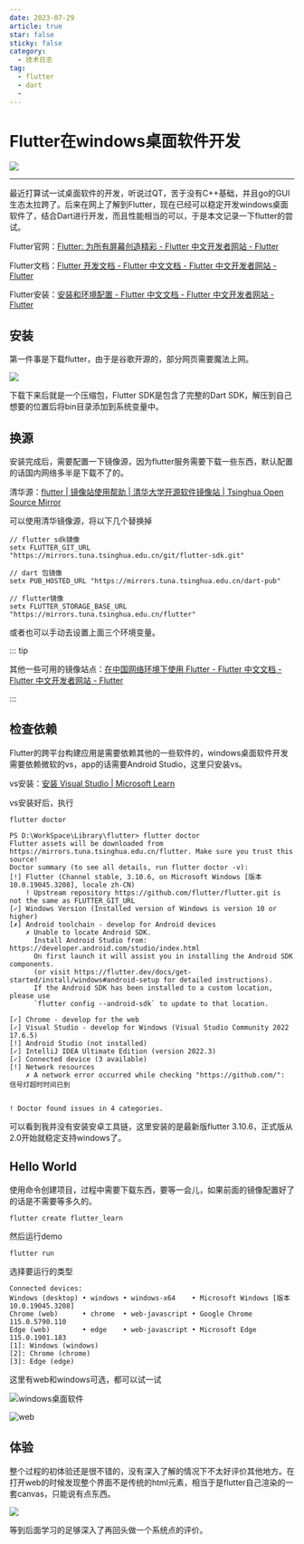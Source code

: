 ```yaml
---
date: 2023-07-29
article: true
star: false
sticky: false
category:
  - 技术日志
tag:
  - flutter
  - dart
  - 
---
```

# Flutter在windows桌面软件开发
![](https://public-1308755698.cos.ap-chongqing.myqcloud.com//img/202307291114364.png)
<!-- more -->
---
最近打算试一试桌面软件的开发，听说过QT，苦于没有C++基础，并且go的GUI生态太拉跨了。后来在网上了解到Flutter，现在已经可以稳定开发windows桌面软件了，结合Dart进行开发，而且性能相当的可以，于是本文记录一下flutter的尝试。

Flutter官网：[Flutter: 为所有屏幕创造精彩 - Flutter 中文开发者网站 - Flutter](https://flutter.cn/)

Flutter文档：[Flutter 开发文档 - Flutter 中文文档 - Flutter 中文开发者网站 - Flutter](https://flutter.cn/docs)

Flutter安装：[安装和环境配置 - Flutter 中文文档 - Flutter 中文开发者网站 - Flutter](https://flutter.cn/docs/get-started/install)

## 安装

第一件事是下载flutter，由于是谷歌开源的，部分网页需要魔法上网。

![](https://public-1308755698.cos.ap-chongqing.myqcloud.com//img/202307291155426.png)

下载下来后就是一个压缩包，Flutter SDK是包含了完整的Dart SDK，解压到自己想要的位置后将bin目录添加到系统变量中。



## 换源

安装完成后，需要配置一下镜像源，因为flutter服务需要下载一些东西，默认配置的话国内网络多半是下载不了的。

清华源：[flutter | 镜像站使用帮助 | 清华大学开源软件镜像站 | Tsinghua Open Source Mirror](https://mirrors.tuna.tsinghua.edu.cn/help/flutter/)

可以使用清华镜像源，将以下几个替换掉

```
// flutter sdk镜像
setx FLUTTER_GIT_URL "https://mirrors.tuna.tsinghua.edu.cn/git/flutter-sdk.git"

// dart 包镜像
setx PUB_HOSTED_URL "https://mirrors.tuna.tsinghua.edu.cn/dart-pub"

// flutter镜像
setx FLUTTER_STORAGE_BASE_URL "https://mirrors.tuna.tsinghua.edu.cn/flutter"
```

或者也可以手动去设置上面三个环境变量。

::: tip

其他一些可用的镜像站点：[在中国网络环境下使用 Flutter - Flutter 中文文档 - Flutter 中文开发者网站 - Flutter](https://flutter.cn/community/china#社区运行的镜像站点)

:::



## 检查依赖

Flutter的跨平台构建应用是需要依赖其他的一些软件的，windows桌面软件开发需要依赖微软的vs，app的话需要Android Studio，这里只安装vs。

vs安装：[安装 Visual Studio | Microsoft Learn](https://learn.microsoft.com/zh-cn/visualstudio/install/install-visual-studio?view=vs-2022)

vs安装好后，执行

```
flutter doctor
```

```
PS D:\WorkSpace\Library\flutter> flutter doctor
Flutter assets will be downloaded from https://mirrors.tuna.tsinghua.edu.cn/flutter. Make sure you trust this source!
Doctor summary (to see all details, run flutter doctor -v):
[!] Flutter (Channel stable, 3.10.6, on Microsoft Windows [版本 10.0.19045.3208], locale zh-CN)
    ! Upstream repository https://github.com/flutter/flutter.git is not the same as FLUTTER_GIT_URL
[✓] Windows Version (Installed version of Windows is version 10 or higher)
[✗] Android toolchain - develop for Android devices
    ✗ Unable to locate Android SDK.
      Install Android Studio from: https://developer.android.com/studio/index.html
      On first launch it will assist you in installing the Android SDK components.
      (or visit https://flutter.dev/docs/get-started/install/windows#android-setup for detailed instructions).
      If the Android SDK has been installed to a custom location, please use
      `flutter config --android-sdk` to update to that location.

[✓] Chrome - develop for the web
[✓] Visual Studio - develop for Windows (Visual Studio Community 2022 17.6.5)
[!] Android Studio (not installed)
[✓] IntelliJ IDEA Ultimate Edition (version 2022.3)
[✓] Connected device (3 available)
[!] Network resources
    ✗ A network error occurred while checking "https://github.com/": 信号灯超时时间已到


! Doctor found issues in 4 categories.
```

可以看到我并没有安装安卓工具链，这里安装的是最新版flutter 3.10.6，正式版从2.0开始就稳定支持windows了。



## Hello World

使用命令创建项目，过程中需要下载东西，要等一会儿，如果前面的镜像配置好了的话是不需要等多久的。

```
flutter create flutter_learn
```

然后运行demo

```
flutter run
```

选择要运行的类型

```
Connected devices:
Windows (desktop) • windows • windows-x64    • Microsoft Windows [版本 10.0.19045.3208]
Chrome (web)      • chrome  • web-javascript • Google Chrome 115.0.5790.110
Edge (web)        • edge    • web-javascript • Microsoft Edge 115.0.1901.183
[1]: Windows (windows)
[2]: Chrome (chrome)
[3]: Edge (edge)
```

这里有web和windows可选，都可以试一试

![windows桌面软件](https://public-1308755698.cos.ap-chongqing.myqcloud.com//img/202307291234496.png)

![web](https://public-1308755698.cos.ap-chongqing.myqcloud.com//img/202307291235487.png)

## 体验

整个过程的初体验还是很不错的，没有深入了解的情况下不太好评价其他地方。在打开web的时候发现整个界面不是传统的html元素，相当于是flutter自己渲染的一套canvas，只能说有点东西。

![](https://public-1308755698.cos.ap-chongqing.myqcloud.com//img/202307291238083.png)

等到后面学习的足够深入了再回头做一个系统点的评价。